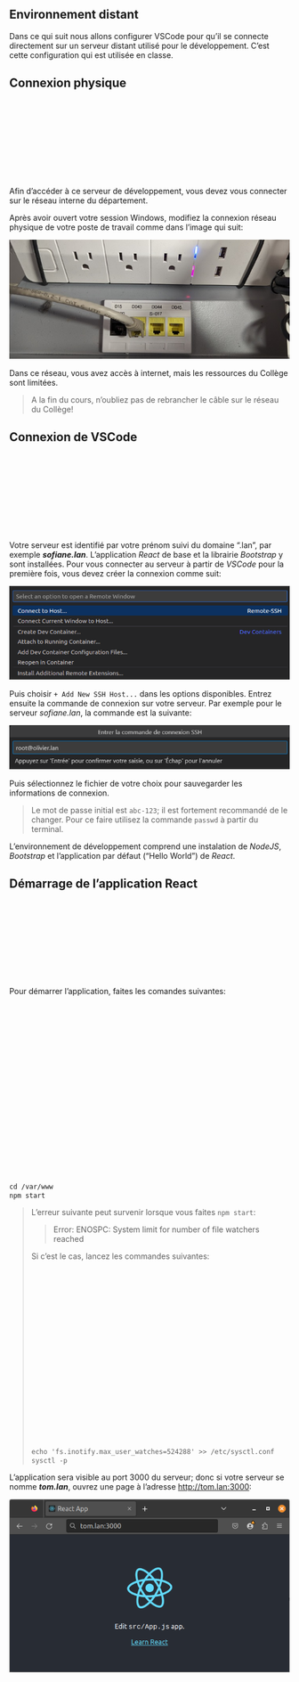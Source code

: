 <div class="gdoc-page">
          
  


  






<div class="gdoc-page__header flex flex-wrap
  
    justify-end
  
  hidden-mobile
  hidden" itemprop="breadcrumb">
  
  
</div>



  <article class="gdoc-markdown gdoc-markdown__align--left">
    <h1>Environnement distant</h1>
    <p>Dans ce qui suit nous allons configurer VSCode pour qu’il se connecte directement sur un serveur distant utilisé pour le développement. C’est cette configuration qui est utilisée en classe.</p>
<div class="gdoc-page__anchorwrap">
    <h2 id="connexion-physique">
        Connexion physique
        <a data-clipboard-text="http://otardi.gitlab.io/420-211/installation/EnvDistant/#connexion-physique" class="gdoc-page__anchor clip flex align-center" title="Anchor to: Connexion physique" aria-label="Anchor to: Connexion physique" href="#connexion-physique">
            <svg class="gdoc-icon gdoc_link"><use xlink:href="#gdoc_link"></use></svg>
        </a>
    </h2>
</div>
<p>Afin d’accéder à ce serveur de développement, vous devez vous connecter sur le réseau interne du département.</p>
<p>Après avoir ouvert votre session Windows, modifiez la connexion réseau physique de votre poste de travail comme dans l’image qui suit:</p>
<p><img src="../Images/conn-eth.jpg" alt="conn-eth"></p>
<p>Dans ce réseau, vous avez accès à internet, mais les ressources du Collège sont limitées.</p>





<blockquote class="gdoc-hint note">
  <div class="gdoc-hint__title flex align-center"><i class="fa note" title="Attention"></i></div>
  <div class="gdoc-hint__text">A la fin du cours, n’oubliez pas de rebrancher le câble sur le réseau du Collège!</div>
</blockquote>

<div class="gdoc-page__anchorwrap">
    <h2 id="connexion-de-vscode">
        Connexion de VSCode
        <a data-clipboard-text="http://otardi.gitlab.io/420-211/installation/EnvDistant/#connexion-de-vscode" class="gdoc-page__anchor clip flex align-center" title="Anchor to: Connexion de VSCode" aria-label="Anchor to: Connexion de VSCode" href="#connexion-de-vscode">
            <svg class="gdoc-icon gdoc_link"><use xlink:href="#gdoc_link"></use></svg>
        </a>
    </h2>
</div>
<p>Votre serveur est identifié par votre prénom suivi du domaine “.lan”, par exemple <em><strong>sofiane.lan</strong></em>. L’application <em>React</em> de base et la librairie <em>Bootstrap</em> y sont installées. Pour vous connecter au serveur à partir de <em>VSCode</em> pour la première fois, vous devez créer la connexion comme suit:</p>
<p><img src="../Images/newconnection.png" alt="newconnection"></p>
<p>Puis choisir <code>+ Add New SSH Host...</code> dans les options disponibles. Entrez ensuite la commande de connexion sur votre serveur. Par exemple pour le serveur <em>sofiane.lan</em>, la commande est la suivante:</p>
<p><img src="../Images/commandeconnect.png" alt="commandeconnect"></p>
<p>Puis sélectionnez le fichier de votre choix pour sauvegarder les informations de connexion.</p>





<blockquote class="gdoc-hint note">
  <div class="gdoc-hint__title flex align-center"><i class="fa note" title="Note"></i></div>
  <div class="gdoc-hint__text">Le mot de passe initial est <code>abc-123</code>; il est fortement recommandé de le changer. Pour ce faire utilisez la commande <code>passwd</code> à partir du terminal.</div>
</blockquote>

<p>L’environnement de développement comprend une instalation de <em>NodeJS</em>, <em>Bootstrap</em> et l’application par défaut (“Hello World”) de <em>React</em>.</p>
<div class="gdoc-page__anchorwrap">
    <h2 id="démarrage-de-lapplication-react">
        Démarrage de l’application React
        <a data-clipboard-text="http://otardi.gitlab.io/420-211/installation/EnvDistant/#démarrage-de-lapplication-react" class="gdoc-page__anchor clip flex align-center" title="Anchor to: Démarrage de l’application React" aria-label="Anchor to: Démarrage de l’application React" href="#d%c3%a9marrage-de-lapplication-react">
            <svg class="gdoc-icon gdoc_link"><use xlink:href="#gdoc_link"></use></svg>
        </a>
    </h2>
</div>
<p>Pour démarrer l’application, faites les comandes suivantes:</p>
<div class="highlight gdoc-post__codecontainer"><span class="flex align-center justify-center clip gdoc-post__codecopy" data-clipboard-text="cd /var/www
npm start" data-copy-feedback="Copied!" role="button" aria-label="Copy"><svg class="gdoc-icon copy"><use xlink:href="#gdoc_copy"></use></svg><svg class="gdoc-icon check hidden"><use xlink:href="#gdoc_check"></use></svg></span><pre tabindex="0" class="chroma"><code class="language-bash" data-lang="bash"><span class="line"><span class="cl"><span class="nb">cd</span> /var/www
</span></span><span class="line"><span class="cl">npm start
</span></span></code></pre></div>




<blockquote class="gdoc-hint caution">
  <div class="gdoc-hint__title flex align-center"><i class="fa caution" title="Attention"></i></div>
  <div class="gdoc-hint__text"><p>L’erreur suivante peut survenir lorsque vous faites <code>npm start</code>:</p>
<blockquote>
<p>Error: ENOSPC: System limit for number of file watchers reached</p>
</blockquote>
<p>Si c’est le cas, lancez les commandes suivantes:</p>
<div class="highlight gdoc-post__codecontainer"><span class="flex align-center justify-center clip gdoc-post__codecopy" data-clipboard-text="echo 'fs.inotify.max_user_watches=524288' >> /etc/sysctl.conf
sysctl -p" data-copy-feedback="Copied!" role="button" aria-label="Copy"><svg class="gdoc-icon copy"><use xlink:href="#gdoc_copy"></use></svg><svg class="gdoc-icon check hidden"><use xlink:href="#gdoc_check"></use></svg></span><pre tabindex="0" class="chroma"><code class="language-bash" data-lang="bash"><span class="line"><span class="cl"><span class="nb">echo</span> <span class="s1">'fs.inotify.max_user_watches=524288'</span> &gt;&gt; /etc/sysctl.conf
</span></span><span class="line"><span class="cl">sysctl -p
</span></span></code></pre></div></div>
</blockquote>

<p>L’application sera visible au port 3000 du serveur; donc si votre serveur se nomme <em><strong>tom.lan</strong></em>, ouvrez une page à l’adresse <a class="gdoc-markdown__link" href="http://tom.lan:3000">http://tom.lan:3000</a>:</p>
<p><img src="../Images/hellotom.png" alt="hello"></p>

  </article>
